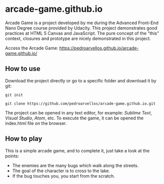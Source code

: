 # arcade-game.github.io

Arcade Game is a project developed by me during the Advanced Front-End Nano Degree course provided by Udacity. This project demonstrates good practices at HTML 5 Canvas and JavaScript. The pure concept of the "this" context, closures and prototype are nicely demonstrated in this project. 

Access the Arcade Game: https://pedroarvellos.github.io/arcade-game.github.io/

## How to use

Download the project directly or go to a specific folder and download it by git:

`git init` 

`git clone https://github.com/pedroarvellos/arcade-game.github.io.git`

The project can be opened in any text editor, for example: _Sublime Text_, _Visual Studio_,  _Atom_, etc. To execute the game, it can be opened the index.html file on the browser.

## How to play

This is a simple arcade game, and to complete it, just take a look at the points:

- The enemies are the many bugs which walk along the streets.
- The goal of the character is to cross to the lake.
- If the bug touches you, you start from the scratch.
